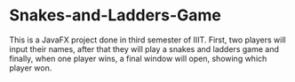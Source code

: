 # Snakes-and-Ladders-Game
This is a JavaFX project done in third semester of IIIT.
First, two players will input their names, after that they will play a snakes and ladders game and finally, when one player wins, a final window will open, showing which player won.
